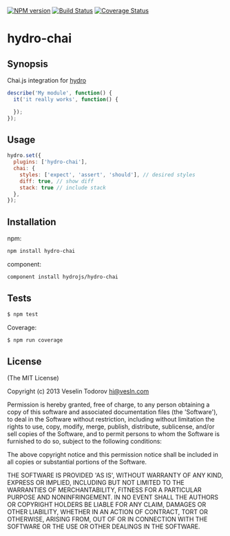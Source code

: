 [![NPM
version](https://badge.fury.io/js/hydro-chai.png)](http://badge.fury.io/js/hydro-chai)
[![Build Status](https://secure.travis-ci.org/hydrojs/hydro-chai.png)](http://travis-ci.org/hydrojs/hydro-chai)
[![Coverage Status](https://coveralls.io/repos/hydrojs/hydro-chai/badge.png?branch=master)](https://coveralls.io/r/hydrojs/hydro-chai?branch=master)

# hydro-chai

## Synopsis

Chai.js integration for [hydro](https://github.com/hydrojs/hydro)

```js
describe('My module', function() {
  it('it really works', function() {

  });
});
```

## Usage

```js
hydro.set({
  plugins: ['hydro-chai'],
  chai: {
    styles: ['expect', 'assert', 'should'], // desired styles
    diff: true, // show diff
    stack: true // include stack
  },
});
```

## Installation

npm:

```bash
npm install hydro-chai
```

component:

```bash
component install hydrojs/hydro-chai
```

## Tests

```bash
$ npm test
```

Coverage:

```bash
$ npm run coverage
```

## License

(The MIT License)

Copyright (c) 2013 Veselin Todorov <hi@vesln.com>

Permission is hereby granted, free of charge, to any person obtaining
a copy of this software and associated documentation files (the
'Software'), to deal in the Software without restriction, including
without limitation the rights to use, copy, modify, merge, publish,
distribute, sublicense, and/or sell copies of the Software, and to
permit persons to whom the Software is furnished to do so, subject to
the following conditions:

The above copyright notice and this permission notice shall be
included in all copies or substantial portions of the Software.

THE SOFTWARE IS PROVIDED 'AS IS', WITHOUT WARRANTY OF ANY KIND,
EXPRESS OR IMPLIED, INCLUDING BUT NOT LIMITED TO THE WARRANTIES OF
MERCHANTABILITY, FITNESS FOR A PARTICULAR PURPOSE AND NONINFRINGEMENT.
IN NO EVENT SHALL THE AUTHORS OR COPYRIGHT HOLDERS BE LIABLE FOR ANY
CLAIM, DAMAGES OR OTHER LIABILITY, WHETHER IN AN ACTION OF CONTRACT,
TORT OR OTHERWISE, ARISING FROM, OUT OF OR IN CONNECTION WITH THE
SOFTWARE OR THE USE OR OTHER DEALINGS IN THE SOFTWARE.
